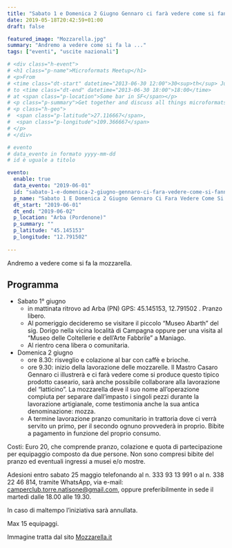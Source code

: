 ```yaml
---
title: "Sabato 1 e Domenica 2 Giugno Gennaro ci farà vedere come si fanno le mozzarelle"
date: 2019-05-18T20:42:59+01:00
draft: false

featured_image: "Mozzarella.jpg"
summary: "Andremo a vedere come si fa la ..."
tags: ["eventi", "uscite nazionali"]

# <div class="h-event">
# <h1 class="p-name">Microformats Meetup</h1>
# <p>From 
# <time class="dt-start" datetime="2013-06-30 12:00">30<sup>th</sup> June 2013, 12:00</time>
# to <time class="dt-end" datetime="2013-06-30 18:00">18:00</time>
# at <span class="p-location">Some bar in SF</span></p>
# <p class="p-summary">Get together and discuss all things microformats-related.</p>
# <p class="h-geo">
#  <span class="p-latitude">27.116667</span>,
#  <span class="p-longitude">109.366667</span>
# </p>
# </div>

# evento 
# data_evento in formato yyyy-mm-dd
# id è uguale a titolo

evento:
  enable: true
  data_evento: "2019-06-01"
  id: "sabato-1-e-domenica-2-giugno-gennaro-ci-fara-vedere-come-si-fanno-le-mozzarelle"
  p_name: "Sabato 1 E Domenica 2 Giugno Gennaro Ci Fara Vedere Come Si Fanno Le Mozzarelle"
  dt_start: "2019-06-01"
  dt_end: "2019-06-02"
  p_location: "Arba (Pordenone)"
  p_summary: ""
  p_latitude: "45.145153"
  p_longitude: "12.791502"
  
---
```


Andremo a vedere come si fa la mozzarella.

## Programma

- Sabato 1° giugno
  - in mattinata ritrovo ad Arba (PN) GPS: 45.145153, 12.791502 . Pranzo libero.
  -  Al pomeriggio decideremo se visitare il piccolo “Museo Abarth” del sig. Dorigo nella vicina località di Campagna oppure per una visita al “Museo delle Coltellerie e dell’Arte Fabbrile” a Maniago.
  -  Al rientro cena libera o comunitaria.
- Domenica 2 giugno
  - ore 8.30: risveglio e colazione al bar con caffè e brioche.
  - ore 9.30: inizio della lavorazione delle mozzarelle. Il Mastro Casaro Gennaro ci illustrerà e ci farà vedere come si produce questo tipico prodotto caseario, sarà anche possibile collaborare alla lavorazione del “latticino”.
  La mozzarella deve il suo nome all’operazione compiuta per separare dall’impasto i singoli pezzi durante la lavorazione artigianale, come testimonia anche la sua antica denominazione: mozza.
  - A termine lavorazione pranzo comunitario in trattoria dove ci verrà servito un primo, per il secondo ognuno provvederà in proprio. Bibite a pagamento in funzione del proprio consumo.

Costi: Euro 20, che comprende pranzo, colazione e quota di partecipazione per equipaggio composto da due persone. Non sono compresi bibite del pranzo ed eventuali ingressi a musei e/o mostre.

Adesioni entro sabato 25 maggio telefonando al n. 333 93 13 991 o al n. 338 22 46 814, tramite WhatsApp, via e-mail: camperclub.torre.natisone@gmail.com, oppure preferibilmente in sede il martedì dalle 18.00 alle 19.30.

In caso di maltempo l’iniziativa sarà annullata.

Max 15 equipaggi.

Immagine tratta dal sito [Mozzarella.it](https://mozzarella.it/blog/news/formati-mozzarella)
